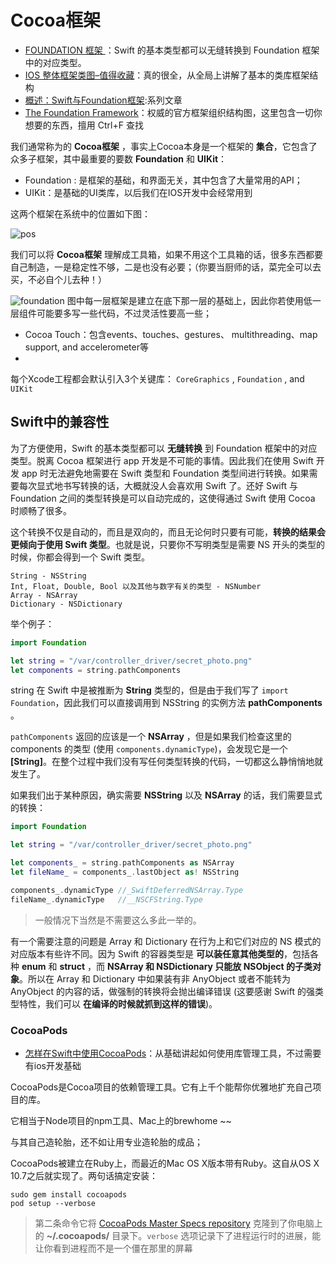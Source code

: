 # Cocoa框架

 - [FOUNDATION 框架 ](http://swifter.tips/foundation-framework/)：Swift 的基本类型都可以无缝转换到 Foundation 框架中的对应类型。
 - [IOS 整体框架类图–值得收藏](http://www.swift.ren/?p=146)：真的很全，从全局上讲解了基本的类库框架结构
 - [概述：Swift与Foundation框架](http://www.69900.com.cn/ZaoAnwife/article/details/50637365):系列文章
 - [The Foundation Framework](https://developer.apple.com/library/mac/documentation/Cocoa/Reference/Foundation/ObjC_classic/index.html#//apple_ref/doc/uid/20001091)：权威的官方框架组织结构图，这里包含一切你想要的东西，擅用 Ctrl+F 查找

我们通常称为的 **Cocoa框架** ，事实上Cocoa本身是一个框架的 **集合**，它包含了众多子框架，其中最重要的要数 **Foundation** 和 **UIKit**：
 - Foundation : 是框架的基础，和界面无关，其中包含了大量常用的API；
 - UIKit：是基础的UI类库，以后我们在IOS开发中会经常用到

这两个框架在系统中的位置如下图：

![pos](http://ww1.sinaimg.cn/large/514b710agw1f2ypiso9sbj20dv0560t6.jpg)


我们可以将 **Cocoa框架** 理解成工具箱，如果不用这个工具箱的话，很多东西都要自己制造，一是稳定性不够，二是也没有必要；（你要当厨师的话，菜完全可以去买，不必自个儿去种！）

![foundation](http://ww4.sinaimg.cn/large/514b710agw1f32wmbffxjj20eq09gaar.jpg)
图中每一层框架是建立在底下那一层的基础上，因此你若使用低一层组件可能要多写一些代码，不过灵活性要高一些；
 - Cocoa Touch：包含events、touches、gestures、 multithreading、map support, and accelerometer等
 - 

每个Xcode工程都会默认引入3个关键库： `CoreGraphics` , `Foundation` , and `UIKit`

## Swift中的兼容性

为了方便使用，Swift 的基本类型都可以 **无缝转换** 到 Foundation 框架中的对应类型。脱离 Cocoa 框架进行 app 开发是不可能的事情。因此我们在使用 Swift 开发 app 时无法避免地需要在 Swift 类型和 Foundation 类型间进行转换。如果需要每次显式地书写转换的话，大概就没人会喜欢用 Swift 了。还好 Swift 与 Foundation 之间的类型转换是可以自动完成的，这使得通过 Swift 使用 Cocoa 时顺畅了很多。

这个转换不仅是自动的，而且是双向的，而且无论何时只要有可能，**转换的结果会更倾向于使用 Swift 类型**。也就是说，只要你不写明类型是需要 NS 开头的类型的时候，你都会得到一个 Swift 类型。

```shell
String - NSString
Int, Float, Double, Bool 以及其他与数字有关的类型 - NSNumber
Array - NSArray
Dictionary - NSDictionary
```

举个例子：

```swift
import Foundation

let string = "/var/controller_driver/secret_photo.png"
let components = string.pathComponents
```

string 在 Swift 中是被推断为 **String** 类型的，但是由于我们写了 `import Foundation`，因此我们可以直接调用到 NSString 的实例方法 **pathComponents** 。

`pathComponents` 返回的应该是一个 **NSArray** ，但是如果我们检查这里的 components 的类型 (使用 `components.dynamicType`)，会发现它是一个 **[String]**。在整个过程中我们没有写任何类型转换的代码，一切都这么静悄悄地就发生了。

如果我们出于某种原因，确实需要 **NSString** 以及 **NSArray** 的话，我们需要显式的转换：
```swift
import Foundation

let string = "/var/controller_driver/secret_photo.png"

let components_ = string.pathComponents as NSArray
let fileName_ = components_.lastObject as! NSString

components_.dynamicType //_SwiftDeferredNSArray.Type
fileName_.dynamicType   //__NSCFString.Type
```
> 一般情况下当然是不需要这么多此一举的。


有一个需要注意的问题是 Array 和 Dictionary 在行为上和它们对应的 NS 模式的对应版本有些许不同。因为 Swift 的容器类型是 **可以装任意其他类型的**，包括各种 **enum** 和 **struct** ，而 **NSArray 和 NSDictionary 只能放 NSObject 的子类对象**。所以在 Array 和 Dictionary 中如果装有非 AnyObject 或者不能转为 AnyObject 的内容的话，做强制的转换将会抛出编译错误 (这要感谢 Swift 的强类型特性，我们可以 **在编译的时候就抓到这样的错误**)。

### CocoaPods

 - [怎样在Swift中使用CocoaPods](http://www.cocoachina.com/swift/20150630/12305.html)：从基础讲起如何使用库管理工具，不过需要有ios开发基础

CocoaPods是Cocoa项目的依赖管理工具。它有上千个能帮你优雅地扩充自己项目的库。

它相当于Node项目的npm工具、Mac上的brewhome ~~

与其自己造轮胎，还不如让用专业造轮胎的成品；

CocoaPods被建立在Ruby上，而最近的Mac OS X版本带有Ruby。这自从OS X 10.7之后就实现了。两句话搞定安装：

```shell
sudo gem install cocoapods
pod setup --verbose
```
> 第二条命令它将 [CocoaPods Master Specs repository](https://github.com/CocoaPods/Specs) 克隆到了你电脑上的 **~/.cocoapods/** 目录下。`verbose` 选项记录下了进程运行时的进展，能让你看到进程而不是一个僵在那里的屏幕


